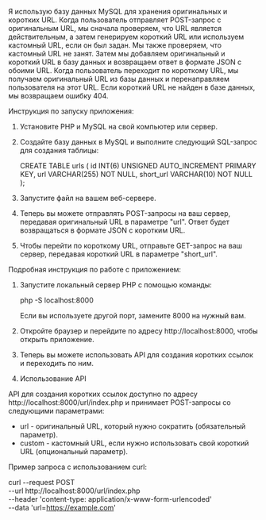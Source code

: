 Я использую базу данных MySQL для хранения оригинальных и коротких URL. Когда пользователь отправляет POST-запрос с оригинальным URL, мы сначала проверяем, что URL является действительным, а затем генерируем короткий URL или используем кастомный URL, если он был задан. Мы также проверяем, что кастомный URL не занят. Затем мы добавляем оригинальный и короткий URL в базу данных и возвращаем ответ в формате JSON с обоими URL.
Когда пользователь переходит по короткому URL, мы получаем оригинальный URL из базы данных и перенаправляем пользователя на этот URL. Если короткий URL не найден в базе данных, мы возвращаем ошибку 404.

Инструкция по запуску приложения:

1. Установите PHP и MySQL на свой компьютер или сервер.
2. Создайте базу данных в MySQL и выполните следующий SQL-запрос для создания таблицы:

   CREATE TABLE urls (
     id INT(6) UNSIGNED AUTO_INCREMENT PRIMARY KEY,
     url VARCHAR(255) NOT NULL,
     short_url VARCHAR(10) NOT NULL
   );
   
3. Запустите файл на вашем веб-сервере.
4. Теперь вы можете отправлять POST-запросы на ваш сервер, передавая оригинальный URL в параметре "url". Ответ будет возвращаться в формате JSON с коротким URL.
5. Чтобы перейти по короткому URL, отправьте GET-запрос на ваш сервер, передавая короткий URL в параметре "short_url".

Подробная инструкция по работе с приложением:

1. Запустите локальный сервер PHP с помощью команды:

      php -S localhost:8000
   
   Если вы используете другой порт, замените 8000 на нужный вам.

2. Откройте браузер и перейдите по адресу http://localhost:8000, чтобы открыть приложение.

3. Теперь вы можете использовать API для создания коротких ссылок и переходить по ним.

4. Использование API

API для создания коротких ссылок доступно по адресу http://localhost:8000/url/index.php и принимает POST-запросы со следующими параметрами:

- url - оригинальный URL, который нужно сократить (обязательный параметр).
- custom - кастомный URL, если нужно использовать свой короткий URL (опциональный параметр).

Пример запроса с использованием curl:

curl --request POST \
  --url http://localhost:8000/url/index.php \
  --header 'content-type: application/x-www-form-urlencoded' \
  --data 'url=https://example.com'

